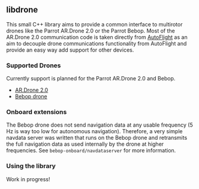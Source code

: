 ## libdrone

This small C++ library aims to provide a common interface to multirotor drones like the Parrot AR.Drone 2.0 or the Parrot Bebop.
Most of the AR.Drone 2.0 communication code is taken directly from [AutoFlight](http://electronics.kitchen/autoflight) as an aim to decouple drone communications functionality from AutoFlight and provide an easy way add support for other devices.

### Supported Drones
Currently support is planned for the Parrot AR.Drone 2.0 and Bebop.
* [AR.Drone 2.0](http://ardrone2.parrot.com)
* [Bebop drone](http://www.parrot.com/usa/products/bebop-drone/)

### Onboard extensions

The Bebop drone does not send navigation data at any usable frequency (5 Hz is way too low for autonomous navigation). Therefore, a very simple navdata server was written that runs on the Bebop drone and retransmits the full navigation data as used internally by the drone at higher frequencies. See ``bebop-onboard/navdataserver`` for more information.

### Using the library

Work in progress!
